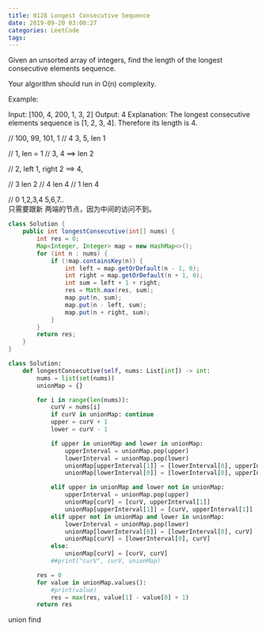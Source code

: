 ```yaml
---
title: 0128 Longest Consecutive Sequence
date: 2019-09-20 03:00:27
categories: LeetCode
tags:
---
```


Given an unsorted array of integers, find the length of the longest consecutive elements sequence.

Your algorithm should run in O(n) complexity.

Example:

Input: [100, 4, 200, 1, 3, 2]
Output: 4
Explanation: The longest consecutive elements sequence is [1, 2, 3, 4]. Therefore its length is 4.

// 100, 99, 101, 1
// 4 3, 5, len 1
    
    
// 1, len = 1
// 3, 4  ==> len 2
    
// 2, left 1, right 2 ==> 4, 

// 3 len 2
// 4 len 4
// 1 len 4
    
// 0  1,2,3,4   5,6,7..    
只需要跟新 两端的节点，因为中间的访问不到。

```java
class Solution {
    public int longestConsecutive(int[] nums) {
        int res = 0;
        Map<Integer, Integer> map = new HashMap<>();
        for (int n : nums) {
            if (!map.containsKey(n)) {
                int left = map.getOrDefault(n - 1, 0);
                int right = map.getOrDefault(n + 1, 0);
                int sum = left + 1 + right;
                res = Math.max(res, sum);
                map.put(n, sum);
                map.put(n - left, sum);
                map.put(n + right, sum);
            }
        }
        return res;
    }
}
```

```python
class Solution:
    def longestConsecutive(self, nums: List[int]) -> int:
        nums = list(set(nums))
        unionMap = {}

        for i in range(len(nums)):
            curV = nums[i]
            if curV in unionMap: continue
            upper = curV + 1
            lower = curV - 1

            if upper in unionMap and lower in unionMap:
                upperInterval = unionMap.pop(upper)
                lowerInterval = unionMap.pop(lower)
                unionMap[upperInterval[1]] = [lowerInterval[0], upperInterval[1]]
                unionMap[lowerInterval[0]] = [lowerInterval[0], upperInterval[1]]

            elif upper in unionMap and lower not in unionMap:
                upperInterval = unionMap.pop(upper)
                unionMap[curV] = [curV, upperInterval[1]]
                unionMap[upperInterval[1]] = [curV, upperInterval[1]]
            elif upper not in unionMap and lower in unionMap:
                lowerInterval = unionMap.pop(lower)
                unionMap[lowerInterval[0]] = [lowerInterval[0], curV] 
                unionMap[curV] = [lowerInterval[0], curV]
            else:
                unionMap[curV] = [curV, curV]
            ##print("curV", curV, unionMap)

        res = 0
        for value in unionMap.values():
            #print(value)
            res = max(res, value[1] - value[0] + 1)
        return res
```
            
union find 


